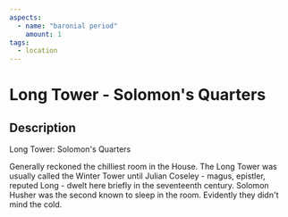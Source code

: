 ```yaml
---
aspects: 
  - name: "baronial period"
    amount: 1
tags:
  - location
---
```


# Long Tower - Solomon's Quarters

## Description
Long Tower: Solomon's Quarters

Generally reckoned the chilliest room in the House. The Long Tower was usually called the Winter Tower until Julian Coseley - magus, epistler, reputed Long - dwelt here briefly in the seventeenth century. Solomon Husher was the second known to sleep in the room. Evidently they didn't mind the cold.